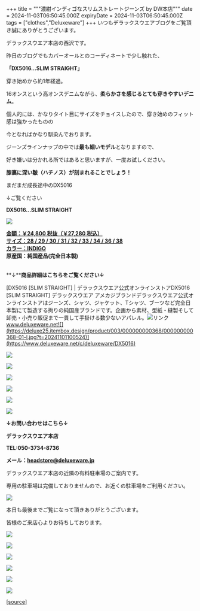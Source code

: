 +++
title = """濃紺インディゴなスリムストレートジーンズ  by  DW本店"""
date = 2024-11-03T06:50:45.000Z
expiryDate = 2024-11-03T06:50:45.000Z
tags = ["clothes","Deluxeware"]
+++
いつもデラックスウエアブログをご覧頂き誠にありがとうございます。

デラックスウエア本店の西沢です。

昨日のブログでもカバーオールとのコーディネートで少し触れた、

**「DX5016...SLIM STRAIGHT」**

穿き始めから約1年経過。

16オンスという高オンスデニムながら、**柔らかさを感じるとても穿きやすいデニム**。

個人的には、かなりタイト目にサイズをチョイスしたので、穿き始めのフィット感は強かったものの

今となればかなり馴染んでおります。

ジーンズラインナップの中では**最も細いモデル**となりますので、

好き嫌いは分かれる所ではあると思いますが、一度お試しください。

**膝裏に深い皺（ハチノス）が刻まれることでしょう！**

まだまだ成長途中のDX5016

↓ご覧ください

**DX5016...SLIM STRAIGHT**

[![](https://stat.ameba.jp/user_images/20241102/15/deluxeware/c1/51/j/o1172156215505174158.jpg)](https://stat.ameba.jp/user_images/20241102/15/deluxeware/c1/51/j/o1172156215505174158.jpg)

**[金額：￥24,800 税抜（￥27,280 税込）](https://www.deluxeware.net/c/deluxeware/DX5016)  
[サイズ：28 / 29 / 30 / 31 / 32 / 33 / 34 / 36 / 38](https://www.deluxeware.net/c/deluxeware/DX5016)  
[カラー：INDIGO](https://www.deluxeware.net/c/deluxeware/DX5016)  
原産国：純国産品(完全日本製)**  
 

**↓****商品詳細はこちらをご覧ください↓**

[DX5016 \[SLIM STRAIGHT\] | デラックスウエア公式オンラインストアDX5016 \[SLIM STRAIGHT\] デラックスウエア アメカジブランドデラックスウエア公式オンラインストアはジーンズ、シャツ、ジャケット、Tシャツ、ブーツなど完全日本製にて製造する拘りの純国産ブランドです。企画から素材、型紙・縫製そして卸売・小売り販促まで一貫して手掛ける数少ないアパレル。![リンク](https://c.stat100.ameba.jp/ameblo/symbols/v3.20.0/svg/gray/editor_link.svg)www.deluxeware.net![](https://deluxe25.itembox.design/product/003/000000000368/000000000368-01-l.jpg?t=20241101100524)](https://www.deluxeware.net/c/deluxeware/DX5016)

[![](https://stat.ameba.jp/user_images/20241103/12/deluxeware/65/5b/j/o1081144115505530909.jpg)](https://stat.ameba.jp/user_images/20241103/12/deluxeware/65/5b/j/o1081144115505530909.jpg)

[![](https://stat.ameba.jp/user_images/20241103/12/deluxeware/70/8f/j/o0888118415505530907.jpg)](https://stat.ameba.jp/user_images/20241103/12/deluxeware/70/8f/j/o0888118415505530907.jpg)

[![](https://stat.ameba.jp/user_images/20241103/12/deluxeware/e2/ac/j/o1172156215505530892.jpg)](https://stat.ameba.jp/user_images/20241103/12/deluxeware/e2/ac/j/o1172156215505530892.jpg)

[![](https://stat.ameba.jp/user_images/20241103/12/deluxeware/48/01/j/o1172156215505530897.jpg)](https://stat.ameba.jp/user_images/20241103/12/deluxeware/48/01/j/o1172156215505530897.jpg)

[![](https://stat.ameba.jp/user_images/20241103/12/deluxeware/05/77/j/o1170156015505530899.jpg)](https://stat.ameba.jp/user_images/20241103/12/deluxeware/05/77/j/o1170156015505530899.jpg)

[![](https://stat.ameba.jp/user_images/20241103/12/deluxeware/b8/c8/j/o1170156015505530903.jpg)](https://stat.ameba.jp/user_images/20241103/12/deluxeware/b8/c8/j/o1170156015505530903.jpg)

**↓お問い合わせはこちら↓**

**デラックスウエア本店**

**TEL:050-3734-8736**

**メール：headstore@deluxeware.jp**

デラックスウエア本店の近隣の有料駐車場のご案内です。

専用の駐車場は完備しておりませんので、お近くの駐車場をご利用ください。

[![](https://stat.ameba.jp/user_images/20231002/16/deluxeware/6e/11/j/o0800080015345677212.jpg?caw=800)](https://ameblo.jp/deluxeware/image-12823266760-15345677212.html)

本日も最後までご覧になって頂きありがとうございます。

皆様のご来店心よりお待ちしております。

[![](https://stat.ameba.jp/user_images/20241029/15/deluxeware/ac/ef/j/o1200050015503631118.jpg?caw=800)](https://www.deluxeware.net/f/STACKMAN)

[![](https://stat.ameba.jp/user_images/20241029/15/deluxeware/07/cc/j/o1200050015503632904.jpg?caw=800)](https://www.deluxeware.net/c/akita)

[![](https://stat.ameba.jp/user_images/20240614/12/deluxeware/fb/b4/j/o0800026015451324172.jpg?caw=800)](https://www.deluxeware.net/c/2024FWreserveall)

[![](https://stat.ameba.jp/user_images/20240315/15/deluxeware/04/7f/j/o0800026015413271803.jpg?caw=800)](https://www.instagram.com/deluxeware/?hl=ja)

[![](https://stat.ameba.jp/user_images/20220415/12/deluxeware/3b/ce/j/o0800026015103175481.jpg?caw=800)](https://www.deluxeware.net/f/headstore)

[![](https://stat.ameba.jp/user_images/20220415/12/deluxeware/d7/c6/j/o0800026015103175487.jpg?caw=800)](https://www.deluxeware.net/)

[[source]](https://ameblo.jp/deluxeware/entry-12873668871.html)
